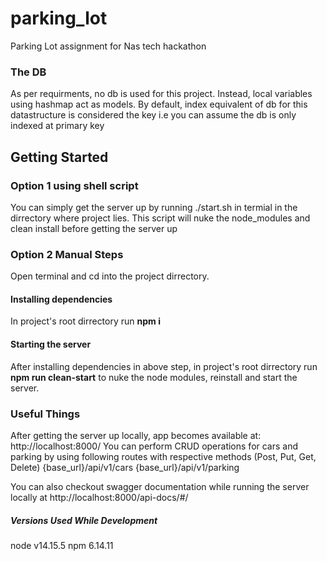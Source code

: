 # parking_lot
Parking Lot assignment for Nas tech hackathon

### The DB
As per requirments, no db is used for this project. Instead, local variables using hashmap act as models. By default, index equivalent of db for this datastructure is considered the key i.e you can assume the db is only indexed at primary key

## Getting Started
### Option 1 using shell script
You can simply get the server up by running ./start.sh in termial in the dirrectory where project lies. This script will nuke the node_modules and clean install before getting the server up
### Option 2 Manual Steps
Open terminal and cd into the project dirrectory.
#### Installing dependencies
In project's root dirrectory run **npm i**
#### Starting the server
After installing dependencies in above step, in project's root dirrectory run **npm run clean-start** to nuke the node modules, reinstall and start the server.

### Useful Things

After getting the server up locally, app becomes available at: http://localhost:8000/
You can perform CRUD operations for cars and parking by using following routes with respective methods (Post, Put, Get, Delete)
{base_url}/api/v1/cars
{base_url}/api/v1/parking

You can also checkout swagger documentation while running the server locally at http://localhost:8000/api-docs/#/

##### Versions Used While Development
node v14.15.5
npm 6.14.11
